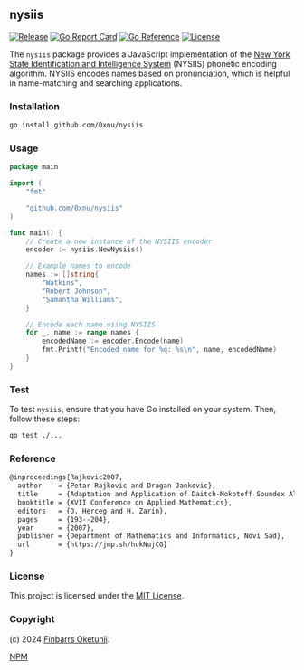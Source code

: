 ## nysiis

[![Release](https://img.shields.io/github/release/0xnu/nysiis.svg)](https://github.com/0xnu/nysiis/releases/latest)
[![Go Report Card](https://goreportcard.com/badge/github.com/0xnu/nysiis)](https://goreportcard.com/report/github.com/0xnu/nysiis)
[![Go Reference](https://pkg.go.dev/badge/github.com/0xnu/nysiis.svg)](https://pkg.go.dev/github.com/0xnu/nysiis)
[![License](https://img.shields.io/github/license/0xnu/nysiis)](/LICENSE)

The `nysiis` package provides a JavaScript implementation of the [New York State Identification and Intelligence System](https://en.wikipedia.org/wiki/New_York_State_Identification_and_Intelligence_System) (NYSIIS) phonetic encoding algorithm. NYSIIS encodes names based on pronunciation, which is helpful in name-matching and searching applications.

### Installation

```sh
go install github.com/0xnu/nysiis
```

### Usage

```go
package main

import (
	"fmt"

	"github.com/0xnu/nysiis"
)

func main() {
	// Create a new instance of the NYSIIS encoder
	encoder := nysiis.NewNysiis()

	// Example names to encode
	names := []string{
		"Watkins",
		"Robert Johnson",
		"Samantha Williams",
	}

	// Encode each name using NYSIIS
	for _, name := range names {
		encodedName := encoder.Encode(name)
		fmt.Printf("Encoded name for %q: %s\n", name, encodedName)
	}
}
```

### Test

To test `nysiis`, ensure that you have Go installed on your system. Then, follow these steps:

```sh
go test ./...
```

### Reference

```tex
@inproceedings{Rajkovic2007,
  author    = {Petar Rajkovic and Dragan Jankovic},
  title     = {Adaptation and Application of Daitch-Mokotoff Soundex Algorithm on Serbian Names},
  booktitle = {XVII Conference on Applied Mathematics},
  editors   = {D. Herceg and H. Zarin},
  pages     = {193--204},
  year      = {2007},
  publisher = {Department of Mathematics and Informatics, Novi Sad},
  url       = {https://jmp.sh/hukNujCG}
}
```

### License

This project is licensed under the [MIT License](./LICENSE).

### Copyright

(c) 2024 [Finbarrs Oketunji](https://finbarrs.eu).

[NPM](https://www.npmjs.com/package/nysiis)
